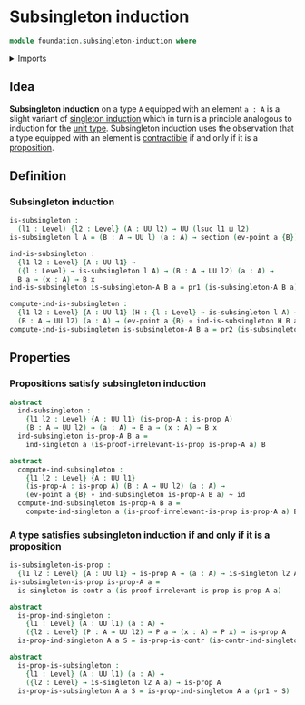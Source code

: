 # Subsingleton induction

```agda
module foundation.subsingleton-induction where
```

<details><summary>Imports</summary>

```agda
open import foundation.action-on-identifications-functions
open import foundation.dependent-pair-types
open import foundation.singleton-induction
open import foundation.universe-levels

open import foundation-core.contractible-types
open import foundation-core.function-types
open import foundation-core.homotopies
open import foundation-core.identity-types
open import foundation-core.propositions
open import foundation-core.sections
open import foundation-core.transport-along-identifications
```

</details>

## Idea

**Subsingleton induction** on a type `A` equipped with an element `a : A` is a
slight variant of [singleton induction](foundation.singleton-induction.md) which
in turn is a principle analogous to induction for the
[unit type](foundation.unit-type.md). Subsingleton induction uses the
observation that a type equipped with an element is
[contractible](foundation-core.contractible-types.md) if and only if it is a
[proposition](foundation-core.propositions.md).

## Definition

### Subsingleton induction

```agda
is-subsingleton :
  (l1 : Level) {l2 : Level} (A : UU l2) → UU (lsuc l1 ⊔ l2)
is-subsingleton l A = (B : A → UU l) (a : A) → section (ev-point a {B})

ind-is-subsingleton :
  {l1 l2 : Level} {A : UU l1} →
  ({l : Level} → is-subsingleton l A) → (B : A → UU l2) (a : A) →
  B a → (x : A) → B x
ind-is-subsingleton is-subsingleton-A B a = pr1 (is-subsingleton-A B a)

compute-ind-is-subsingleton :
  {l1 l2 : Level} {A : UU l1} (H : {l : Level} → is-subsingleton l A) →
  (B : A → UU l2) (a : A) → (ev-point a {B} ∘ ind-is-subsingleton H B a) ~ id
compute-ind-is-subsingleton is-subsingleton-A B a = pr2 (is-subsingleton-A B a)
```

## Properties

### Propositions satisfy subsingleton induction

```agda
abstract
  ind-subsingleton :
    {l1 l2 : Level} {A : UU l1} (is-prop-A : is-prop A)
    (B : A → UU l2) → (a : A) → B a → (x : A) → B x
  ind-subsingleton is-prop-A B a =
    ind-singleton a (is-proof-irrelevant-is-prop is-prop-A a) B

abstract
  compute-ind-subsingleton :
    {l1 l2 : Level} {A : UU l1}
    (is-prop-A : is-prop A) (B : A → UU l2) (a : A) →
    (ev-point a {B} ∘ ind-subsingleton is-prop-A B a) ~ id
  compute-ind-subsingleton is-prop-A B a =
    compute-ind-singleton a (is-proof-irrelevant-is-prop is-prop-A a) B
```

### A type satisfies subsingleton induction if and only if it is a proposition

```agda
is-subsingleton-is-prop :
  {l1 l2 : Level} {A : UU l1} → is-prop A → (a : A) → is-singleton l2 A a
is-subsingleton-is-prop is-prop-A a =
  is-singleton-is-contr a (is-proof-irrelevant-is-prop is-prop-A a)

abstract
  is-prop-ind-singleton :
    {l1 : Level} (A : UU l1) (a : A) →
    ({l2 : Level} (P : A → UU l2) → P a → (x : A) → P x) → is-prop A
  is-prop-ind-singleton A a S = is-prop-is-contr (is-contr-ind-singleton A a S)

abstract
  is-prop-is-subsingleton :
    {l1 : Level} (A : UU l1) (a : A) →
    ({l2 : Level} → is-singleton l2 A a) → is-prop A
  is-prop-is-subsingleton A a S = is-prop-ind-singleton A a (pr1 ∘ S)
```
